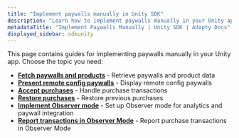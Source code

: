 ```yaml
---
title: "Implement paywalls manually in Unity SDK"
description: "Learn how to implement paywalls manually in your Unity app with Adapty SDK."
metadataTitle: "Implement Paywalls Manually | Unity SDK | Adapty Docs"
displayed_sidebar: sdkunity
---
```


This page contains guides for implementing paywalls manually in your Unity app. Choose the topic you need:

- **[Fetch paywalls and products](fetch-paywalls-and-products-unity)** - Retrieve paywalls and product data
- **[Present remote config paywalls](present-remote-config-paywalls-unity)** - Display remote config paywalls
- **[Accept purchases](unity-making-purchases)** - Handle purchase transactions
- **[Restore purchases](unity-restore-purchase)** - Restore previous purchases
- **[Implement Observer mode](implement-observer-mode-unity)** - Set up Observer mode for analytics and paywall integration
- **[Report transactions in Observer Mode](report-transactions-observer-mode-unity)** - Report purchase transactions in Observer Mode 